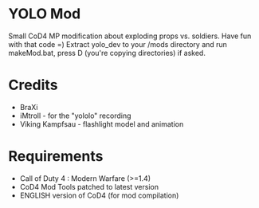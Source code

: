 YOLO Mod
========

Small CoD4 MP modification about exploding props vs. soldiers.
Have fun with that code =)
Extract yolo_dev to your <cod4>/mods directory and run makeMod.bat, press D (you're copying directories) if asked.


Credits
=======
* BraXi
* iMtroll - for the "yololo" recording
* Viking Kampfsau - flashlight model and animation



Requirements
============
* Call of Duty 4 : Modern Warfare (>=1.4)
* CoD4 Mod Tools patched to latest version
* ENGLISH version of CoD4 (for mod compilation)

